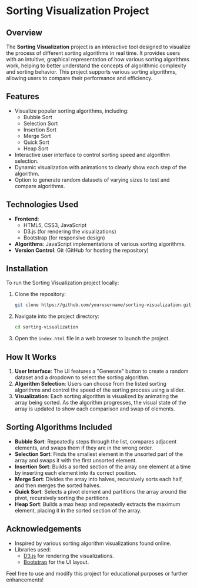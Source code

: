 # Sorting Visualization Project

## Overview
The **Sorting Visualization** project is an interactive tool designed to visualize the process of different sorting algorithms in real time. It provides users with an intuitive, graphical representation of how various sorting algorithms work, helping to better understand the concepts of algorithmic complexity and sorting behavior. This project supports various sorting algorithms, allowing users to compare their performance and efficiency.

## Features
- Visualize popular sorting algorithms, including:
  - Bubble Sort
  - Selection Sort
  - Insertion Sort
  - Merge Sort
  - Quick Sort
  - Heap Sort
- Interactive user interface to control sorting speed and algorithm selection.
- Dynamic visualization with animations to clearly show each step of the algorithm.
- Option to generate random datasets of varying sizes to test and compare algorithms.

## Technologies Used
- **Frontend**: 
  - HTML5, CSS3, JavaScript
  - D3.js (for rendering the visualizations)
  - Bootstrap (for responsive design)
- **Algorithms**: JavaScript implementations of various sorting algorithms.
- **Version Control**: Git (GitHub for hosting the repository)

## Installation
To run the Sorting Visualization project locally:

1. Clone the repository:
    ```bash
    git clone https://github.com/yourusername/sorting-visualization.git
    ```

2. Navigate into the project directory:
    ```bash
    cd sorting-visualization
    ```

3. Open the `index.html` file in a web browser to launch the project.

## How It Works
1. **User Interface**: The UI features a "Generate" button to create a random dataset and a dropdown to select the sorting algorithm.
2. **Algorithm Selection**: Users can choose from the listed sorting algorithms and control the speed of the sorting process using a slider.
3. **Visualization**: Each sorting algorithm is visualized by animating the array being sorted. As the algorithm progresses, the visual state of the array is updated to show each comparison and swap of elements.

## Sorting Algorithms Included
- **Bubble Sort**: Repeatedly steps through the list, compares adjacent elements, and swaps them if they are in the wrong order.
- **Selection Sort**: Finds the smallest element in the unsorted part of the array and swaps it with the first unsorted element.
- **Insertion Sort**: Builds a sorted section of the array one element at a time by inserting each element into its correct position.
- **Merge Sort**: Divides the array into halves, recursively sorts each half, and then merges the sorted halves.
- **Quick Sort**: Selects a pivot element and partitions the array around the pivot, recursively sorting the partitions.
- **Heap Sort**: Builds a max heap and repeatedly extracts the maximum element, placing it in the sorted section of the array.

## Acknowledgements
- Inspired by various sorting algorithm visualizations found online.
- Libraries used:
  - [D3.js](https://d3js.org/) for rendering the visualizations.
  - [Bootstrap](https://getbootstrap.com/) for the UI layout.
  
Feel free to use and modify this project for educational purposes or further enhancements!
